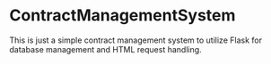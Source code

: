 # ContractManagementSystem
This is just a simple contract management system to utilize Flask for database management and HTML request handling.
